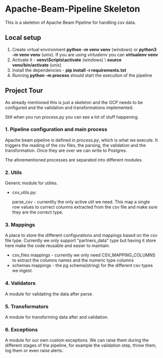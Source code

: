 # Apache-Beam-Pipeline Skeleton
This is a skeleton of Apache Beam Pipeline for handling csv data.

## Local setup
1. Create virtual environment  **python -m venv venv** (windows) or **python3 -m venv venv** (unix). If you are using *virtualenv* you can **virtualenv venv**
2. Activate it - **venv\Scripts\activate** (windows) \ **source venv/bin/activate** (unix)
3. Install the dependencies - **pip install -r requirements.txt**
4. Running **python -m process** should start the execution of the pipeline

## Project Tour

As already mentioned this is just a skeleton and the GCP needs to be configured and the validation and transformations implemented. 

Still when you run process.py you can see a lot of stuff happening. 

### 1. Pipeline configuration and main process

Apache beam pipeline is defined in *process.py*, which is what we execute. It triggers the reading of the csv files, the parsing, the validation and the transformation. Once they are over we can write to Postgres. 

The aforementioned processes are separated into different modules.

### 2. Utils
Generic module for utilies. 
- csv_utils.py:
  
    parse_csv - currentlty the only active util we need. This map a single row values to correct columns extracted from the csv file and make sure they are the correct type.

### 3. Mappings
A place to store the different configurations and mappings based on the csv file type. Currently we only support "partners_data" type but having it store here make the code reusable and easier to maintain.  

- csv_files mappings - currently we only need CSV_MAPPING_COLUMNS to extract the columns names and the numeric type columns
- schemas mappings - the pg schema(string) for the different csv types we ingest. 

### 4. Validators 
A module for validating the data after parse. 

### 5. Transformators

A module for transforming data after and validation. 

### 6. Exceptions

A module for our own custom exceptions. We can raise them during the different stages of the pipeline, for example the validation step, throw them, log them or even raise alerts. 
